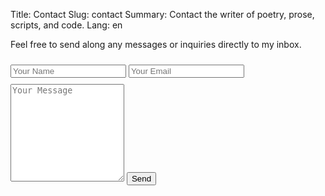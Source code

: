 Title: Contact
Slug: contact
Summary: Contact the writer of poetry, prose, scripts, and code.
Lang: en

Feel free to send along any messages or inquiries directly to my inbox.

<form accept-charset="UTF-8" action="https://api.staticforms.xyz/submit" method="POST">
  <input type="hidden" name="accessKey" value="b2f79233-b628-429b-bdc0-eab9da343443">
  <input type="text" name="name" class="input is-medium" placeholder="Your Name" style="margin-top:10px"/>
  <input type="email" name="email" class="input is-medium" placeholder="Your Email" style="margin-top:10px"/>
  <input type="hidden" name="replyTo" value="@">
  <textarea rows="10" name="message" class="textarea is-medium" placeholder="Your Message" style="margin-top:10px"></textarea>
  <input type="hidden" name="redirectTo" value="http://getform.io/thank-you">
  <input type="text" name="honeypot" style="display: none;">
  <button type="submit" id="submit-form" class="button is-medium g-recaptcha" 
  		data-callback='onSubmit' data-action='submit' style="margin-top:10px"
  		data-sitekey="6Le4HUkcAAAAABSiiLOeqgqEBPNPLJgdWm3WKOZl">Send</button>
</form>
